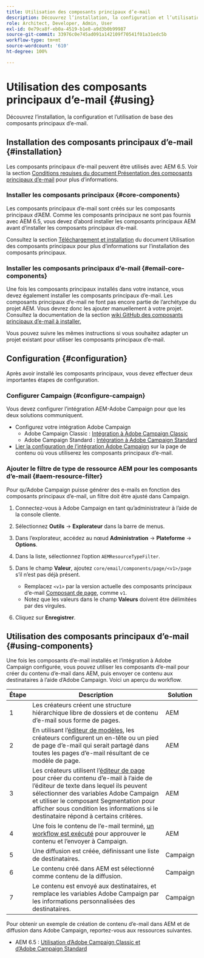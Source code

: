 ```yaml
---
title: Utilisation des composants principaux d’e-mail
description: Découvrez l’installation, la configuration et l’utilisation de base des composants principaux d’e-mail.
role: Architect, Developer, Admin, User
exl-id: 0e79ca8f-eb0a-4519-b1e8-a9d3b0b99987
source-git-commit: 33976c0e745ad091a142109f70541f01a31edc5b
workflow-type: tm+mt
source-wordcount: '610'
ht-degree: 100%

---
```



# Utilisation des composants principaux d’e-mail {#using}

Découvrez l’installation, la configuration et l’utilisation de base des composants principaux d’e-mail.

## Installation des composants principaux d’e-mail {#installation}

Les composants principaux d’e-mail peuvent être utilisés avec AEM 6.5. Voir la section [Conditions requises du document Présentation des composants principaux d’e-mail](introduction.md#requirements) pour plus d’informations.

### Installer les composants principaux {#core-components}

Les composants principaux d’e-mail sont créés sur les composants principaux d’AEM. Comme les composants principaux ne sont pas fournis avec AEM 6.5, vous devez d’abord installer les composants principaux AEM avant d’installer les composants principaux d’e-mail.

Consultez la section [Téléchargement et installation](/help/get-started/using.md#download-and-install) du document Utilisation des composants principaux pour plus d’informations sur l’installation des composants principaux.

### Installer les composants principaux d’e-mail {#email-core-components}

Une fois les composants principaux installés dans votre instance, vous devez également installer les composants principaux d’e-mail. Les composants principaux d’e-mail ne font pas encore partie de l’archétype du projet AEM. Vous devrez donc les ajouter manuellement à votre projet. Consultez la documentation de la section [wiki GitHub des composants principaux d’e-mail à installer.](https://github.com/adobe/aem-core-email-components/wiki/Adding-to-Existing-Project)

Vous pouvez suivre les mêmes instructions si vous souhaitez adapter un projet existant pour utiliser les composants principaux d’e-mail.

## Configuration {#configuration}

Après avoir installé les composants principaux, vous devez effectuer deux importantes étapes de configuration.

### Configurer Campaign {#configure-campaign}

Vous devez configurer l’intégration AEM-Adobe Campaign pour que les deux solutions communiquent.

* Configurez votre intégration Adobe Campaign
   * Adobe Campaign Classic : [Intégration à Adobe Campaign Classic](https://experienceleague.adobe.com/docs/experience-manager-65/administering/integration/campaignonpremise.html?lang=fr)
   * Adobe Campaign Standard : [Intégration à Adobe Campaign Standard](https://experienceleague.adobe.com/docs/experience-manager-65/administering/integration/campaignstandard.html?lang=fr)
* [Lier la configuration de l’intégration Adobe Campaign](/help/email/components/page.md#cloud-services-tab) sur la page de contenu où vous utiliserez les composants principaux d’e-mail.

### Ajouter le filtre de type de ressource AEM pour les composants d’e-mail {#aem-resource-filter}

Pour qu’Adobe Campaign puisse générer des e-mails en fonction des composants principaux d’e-mail, un filtre doit être ajusté dans Campaign.

1. Connectez-vous à Adobe Campaign en tant qu’administrateur à l’aide de la console cliente.

1. Sélectionnez **Outils** -> **Explorateur** dans la barre de menus.

1. Dans l’explorateur, accédez au nœud **Administration** -> **Plateforme** -> **Options**.

1. Dans la liste, sélectionnez l’option `AEMResourceTypeFilter`.

1. Dans le champ **Valeur**, ajoutez `core/email/components/page/<v1>/page` s’il n’est pas déjà présent.

   * Remplacez `<v1>` par la version actuelle des composants principaux d’e-mail [Composant de page](/help/email/components/page.md), comme `v1`.
   * Notez que les valeurs dans le champ **Valeurs** doivent être délimitées par des virgules.

1. Cliquez sur **Enregistrer**.

## Utilisation des composants principaux d’e-mail {#using-components}

Une fois les composants d’e-mail installés et l’intégration à Adobe Campaign configurée, vous pouvez utiliser les composants d’e-mail pour créer du contenu d’e-mail dans AEM, puis envoyer ce contenu aux destinataires à l’aide d’Adobe Campaign. Voici un aperçu du workflow.

| Étape | Description | Solution |
|---|---|---|
| 1 | Les créateurs créent une structure hiérarchique libre de dossiers et de contenu d’e-mail sous forme de pages. | AEM |
| 2 | En utilisant l’[éditeur de modèles](https://experienceleague.adobe.com/docs/experience-manager-cloud-service/sites/authoring/features/templates.html?lang=fr), les créateurs configurent un en-tête ou un pied de page d’e-mail qui serait partagé dans toutes les pages d’e-mail résultant de ce modèle de page. | AEM |
| 3 | Les créateurs utilisent l’[éditeur de page](https://experienceleague.adobe.com/docs/experience-manager-cloud-service/content/sites/authoring/fundamentals/editing-content.html?lang=fr) pour créer du contenu d’e-mail à l’aide de l’éditeur de texte dans lequel ils peuvent sélectionner des variables Adobe Campaign et utiliser le composant Segmentation pour afficher sous condition les informations si le destinataire répond à certains critères. | AEM |
| 4 | Une fois le contenu de l’e-mail terminé, [un workflow est exécuté](https://experienceleague.adobe.com/docs/experience-manager-cloud-service/content/sites/authoring/workflows/overview.html?lang=fr) pour approuver le contenu et l’envoyer à Campaign. | AEM |
| 5 | Une diffusion est créée, définissant une liste de destinataires. | Campaign |
| 6 | Le contenu créé dans AEM est sélectionné comme contenu de la diffusion. | Campaign |
| 7 | Le contenu est envoyé aux destinataires, et remplace les variables Adobe Campaign par les informations personnalisées des destinataires. | Campaign |

Pour obtenir un exemple de création de contenu d’e-mail dans AEM et de diffusion dans Adobe Campaign, reportez-vous aux ressources suivantes.

* AEM 6.5 : [Utilisation d’Adobe Campaign Classic et d’Adobe Campaign Standard](https://experienceleague.adobe.com/docs/experience-manager-65/authoring/aem-adobe-campaign/campaign.html?lang=fr)
